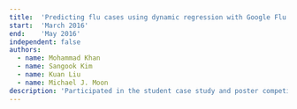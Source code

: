 ```yaml
---
title:  'Predicting flu cases using dynamic regression with Google Flu Trend'
start:  'March 2016'
end:    'May 2016'
independent: false
authors:
  - name: Mohammad Khan
  - name: Sangook Kim
  - name: Kuan Liu
  - name: Michael J. Moon
description: 'Participated in the student case study and poster competition where the objective was to assess association between GFT predictions and actual respiratory illnesses and to construct a prediction model for influenza outbreaks. Developed multiple ARIMA-based times series prediction models and implemented cross-validation algorithms to compare them with dynamic regression models. Also, designed, developed, and presented the final poster presenting the study methods and results using Microsoft PowerPoint and R.'
---
```

